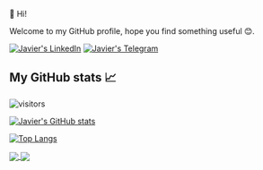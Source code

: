 👋 Hi!

Welcome to my GitHub profile, hope you find something useful 😊.

[![Javier's LinkedIn](https://img.shields.io/badge/LinkedIn-0077B5?style=for-the-badge&logo=linkedin&logoColor=white)](https://it.linkedin.com/in/https://www.linkedin.com/in/javivilladamigo)
[![Javier's Telegram](https://img.shields.io/badge/Telegram-2CA5E0?style=for-the-badge&logo=telegram&logoColor=white)](https://t.me/javivilladamigo)

<!---
javivilladamigo/javivilladamigo is a ✨ special ✨ repository because its `README.md` (this file) appears on your GitHub profile.
You can click the Preview link to take a look at your changes.
--->
## My GitHub stats 📈 
![visitors](https://shields-io-visitor-counter.herokuapp.com/badge?page=javivilladamigo&label=Visitors&labelColor=000000&logo=GitHub&logoColor=FFFFFF&color=1D70B8&style=for-the-badge)

[![Javier's GitHub stats](https://github-readme-stats.vercel.app/api?username=javivilladamigo&count_private=true&show_icons=true&theme=radical)](https://github.com/anuraghazra/github-readme-stats)

[![Top Langs](https://github-readme-stats.vercel.app/api/top-langs/?username=javivilladamigo&theme=radical)](https://github.com/anuraghazra/github-readme-stats)




<a href="https://github.com/javivilladamigo/github-readme-stats">
  <img align="center" src="(https://github-readme-stats.vercel.app/api?username=anuraghazra&count_private=true&show_icons=true&theme=radical)" />
</a>
<a href="https://github.com/javivilladamigo/readme-stats">
  <img align="center" src="https://github-readme-stats.vercel.app/api/pin/?username=anuraghazra&repo=convoychat" />
</a>
